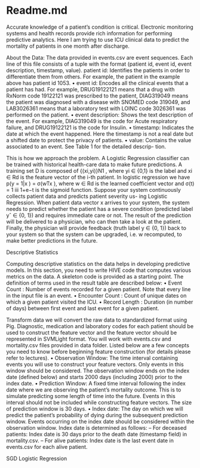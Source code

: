 # Readme.md
Accurate knowledge of a patient’s condition is critical. Electronic monitoring systems and health records provide rich information for performing predictive analytics. Here I am trying to  use ICU clinical data to predict the mortality of patients in one month after discharge.

About the Data:
The data provided in events.csv are event sequences. Each line of this file consists of a tuple with the format (patient id, event id, event description, timestamp, value).
patient id: Identifies the patients in order to differentiate them from others. For example, the patient in the example above has patient id 1053.
• event id: Encodes all the clinical events that a patient has had. For example, DRUG19122121 means that a drug with RxNorm code 19122121 was prescribed to the patient, DIAG319049 means the patient was diagnosed with a disease with SNOMED code 319049, and LAB3026361 means that a laboratory test with LOINC code 3026361 was performed on the patient.
• event description: Shows the text description of the event. For example, DIAG319049 is the code for Acute respiratory failure, and DRUG19122121 is the code for Insulin.
• timestamp: Indicates the date at which the event happened. Here the timestamp is not a real date but a shifted date to protect the privacy of patients.
• value: Contains the value associated to an event. See Table 1 for the detailed descrip- tion.

This is how we approach the problem.
A Logistic Regression classifier can be trained with historical health-care data to make future predictions. A training set D is composed of {(xi,yi)}N1 , where yi ∈ {0,1} is the label and xi ∈ Rd is the feature vector of the i-th patient. In logistic regression we have
p(y = 1|x ) = σ(wTx ), where w ∈ Rd is the learned coefficient vector and σ(t) = 1 iii 1+e−t
is the sigmoid function.
Suppose your system continuously collects patient data and predicts patient severity us-
ing Logistic Regression. When patient data vector x arrives to your system, the system needs to predict whether the patient has a severe condition (predicted label yˆ ∈ {0, 1}) and requires immediate care or not. The result of the prediction will be delivered to a physician, who can then take a look at the patient. Finally, the physician will provide feedback (truth label y ∈ {0, 1}) back to your system so that the system can be upgraded, i.e. w recomputed, to make better predictions in the future.

Descriptive Statistics 

Computing descriptive statistics on the data helps in developing predictive models. In this section, you need to write HIVE code that computes various metrics on the data. A skeleton code is provided as a starting point.
The definition of terms used in the result table are described below:
• Event Count : Number of events recorded for a given patient. Note that every line in the input file is an event.
• Encounter Count : Count of unique dates on which a given patient visited the ICU.
• Record Length : Duration (in number of days) between first event and last event for a given patient.

Transform data
we will convert the raw data to standardized format using Pig. Diagnostic, medication and laboratory codes for each patient should be used to construct the feature vector and the feature vector should be represented in SVMLight format. You will work with events.csv and mortality.csv files provided in data folder.
Listed below are a few concepts you need to know before beginning feature construction (for details please refer to lectures).
• Observation Window: The time interval containing events you will use to construct your feature vectors. Only events in this window should be considered. The observation window ends on the index date (defined below) and starts 2000 days (including 2000) prior to the index date.
• Prediction Window: A fixed time interval following the index date where we are observing the patient’s mortality outcome. This is to simulate predicting some length of time into the future. Events in this interval should not be included while constructing feature vectors. The size of prediction window is 30 days.
• Index date: The day on which we will predict the patient’s probability of dying during the subsequent prediction window. Events occurring on the index date should be considered within the observation window. Index date is determined as follows:
– For deceased patients: Index date is 30 days prior to the death date (timestamp field) in mortality.csv.
– For alive patients: Index date is the last event date in events.csv for each alive patient.

SGD Logistic Regression
